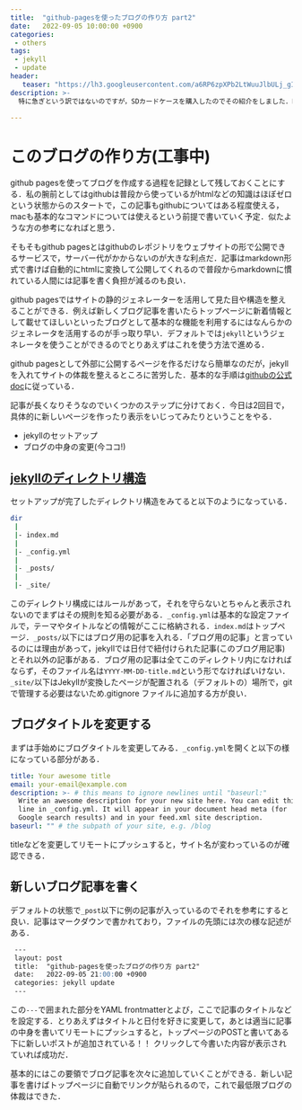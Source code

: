 ```yaml
---
title:  "github-pagesを使ったブログの作り方 part2"
date:   2022-09-05 10:00:00 +0900
categories: 
 - others
tags:
 - jekyll 
 - update
header:
   teaser: "https://lh3.googleusercontent.com/a6RP6zpXPb2LtWuuJlbULj_gI4FTbKQfGV4dNfFMWDJovLy_VDSQyHb3ZXQel_VvE644jZDR4EIQt8dXP4il6DMgz1f8zAPew0cPgKaf6RLy6benKIVVw_Awq6mmV5m0iaLwsCKl=s0"
description: >-
  特に急ぎという訳ではないのですが，SDカードケースを購入したのでその紹介をしました．HAKUBAから出ている8枚収納できるハードタイプの\ケースです．旅行に持っていくというよりは家の中で散らばりがちなカードの保管場所として活用していこうと思います．

---
```


# このブログの作り方(工事中)

github pagesを使ってブログを作成する過程を記録として残しておくことにする．私の腕前としてはgithubは普段から使っているがhtmlなどの知識はほぼゼロという状態からのスタートで，この記事もgithubについてはある程度使える，macも基本的なコマンドについては使えるという前提で書いていく予定．似たような方の参考になればと思う．

そもそもgithub pagesとはgithubのレポジトリをウェブサイトの形で公開できるサービスで，サーバー代がかからないのが大きな利点だ．記事はmarkdown形式で書けば自動的にhtmlに変換して公開してくれるので普段からmarkdownに慣れている人間には記事を書く負担が減るのも良い．

github pagesではサイトの静的ジェネレーターを活用して見た目や構造を整えることができる．例えば新しくブログ記事を書いたらトップページに新着情報として載せてほしいといったブログとして基本的な機能を利用するにはなんらかのジェネレータを活用するのが手っ取り早い．デフォルトでは`jekyll`というジェネレータを使うことができるのでとりあえずはこれを使う方法で進める．

github pagesとして外部に公開するページを作るだけなら簡単なのだが，jekyllを入れてサイトの体裁を整えるところに苦労した．基本的な手順は[githubの公式doc](https://docs.github.com/ja/pages/setting-up-a-github-pages-site-with-jekyll/about-github-pages-and-jekyll)に従っている．

記事が長くなりそうなのでいくつかのステップに分けておく．今日は2回目で，具体的に新しいページを作ったり表示をいじってみたりということをやる．

- jekyllのセットアップ
- ブログの中身の変更(今ココ!)


## [jekyllのディレクトリ構造](http://jekyllrb-ja.github.io/docs/structure/)

セットアップが完了したディレクトリ構造をみてると以下のようになっている．

```bash
dir
 |
 |- index.md
 |
 |- _config.yml
 |
 |- _posts/
 |
 |- _site/

```

このディレクトリ構成にはルールがあって，それを守らないとちゃんと表示されないのでまずはその規則を知る必要がある．`_config.yml`は基本的な設定ファイルで，テーマやタイトルなどの情報がここに格納される．`index.md`はトップページ．`_posts/`以下にはブログ用の記事を入れる．「ブログ用の記事」と言っているのには理由があって，jekyllでは日付で紐付けられた記事(このブログ用記事)とそれ以外の記事がある．ブログ用の記事は全てこのディレクトリ内になければならず，そのファイル名は`YYYY-MM-DD-title.md`という形でなければいけない．`_site/`以下はJekyllが変換したページが配置される（デフォルトの）場所で，gitで管理する必要はないため.gitignore ファイルに追加する方が良い．


## ブログタイトルを変更する

まずは手始めにブログタイトルを変更してみる．`_config.yml`を開くと以下の様になっている部分がある．

```yml
title: Your awesome title
email: your-email@example.com
description: >- # this means to ignore newlines until "baseurl:"
  Write an awesome description for your new site here. You can edit this
  line in _config.yml. It will appear in your document head meta (for
  Google search results) and in your feed.xml site description.
baseurl: "" # the subpath of your site, e.g. /blog
```

titleなどを変更してリモートにプッシュすると，サイト名が変わっているのが確認できる．


## 新しいブログ記事を書く

デフォルトの状態で`_post`以下に例の記事が入っているのでそれを参考にすると良い．記事はマークダウンで書かれており，ファイルの先頭には次の様な記述がある．

```markdown
 ---
 layout: post
 title:  "github-pagesを使ったブログの作り方 part2"
 date:   2022-09-05 21:00:00 +0900
 categories: jekyll update
 ---
```
この`---`で囲まれた部分をYAML frontmatterとよび，ここで記事のタイトルなどを設定する．とりあえずはタイトルと日付を好きに変更して，あとは適当に記事の中身を書いてリモートにプッシュすると，トップページのPOSTと書いてある下に新しいポストが追加されている！！ クリックして今書いた内容が表示されていれば成功だ．

基本的にはこの要領でブログ記事を次々に追加していくことができる．新しい記事を書けばトップページに自動でリンクが貼られるので，これで最低限ブログの体裁はできた．





